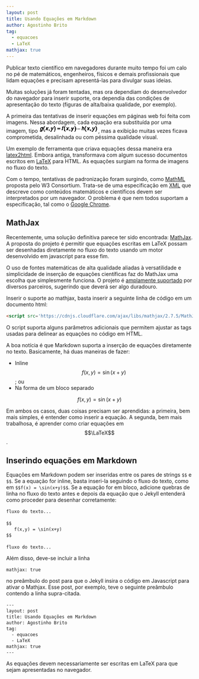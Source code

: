```yaml
---
layout: post
title: Usando Equações em Markdown
author: Agostinho Brito
tag:
  - equacoes
  - LaTeX
mathjax: true
---
```


Publicar texto científico em navegadores durante muito tempo foi um
calo no pé de matemáticos, engenheiros, físicos e demais profissionais
que lidam equações e precisam apresentá-las para divulgar suas ideias.

<!--more-->

Muitas soluções já foram tentadas, mas ora dependiam do desenvolvedor
do navegador para inserir suporte, ora dependia das condições de
apresentação do texto (figuras de alta/baixa qualidade, por exemplo).

A primeira das tentativas de inserir equações em páginas web foi feita
com imagens. Nessa abordagem, cada equação era substituída por uma
imagem, tipo <img style='vertical-align=middle; display: inline'
src="/images/equacoes-markdown/equacao.png">, mas a exibição muitas vezes
ficava comprometida, desalinhada ou com péssima qualidade visual.

Um exemplo de ferramenta que criava equações dessa maneira era
[latex2html](www.latex2html.org). Embora antiga, transformava com
algum sucesso documentos escritos em [LaTeX](www.latex-project.org)
para HTML. As equações surgiam na forma de imagens no fluxo do texto.

Com o tempo, tentativas de padronização foram surgindo, como
[MathML](https://www.w3.org/Math/) proposta pelo W3
Consortium. Trata-se de uma especificação em [XML](www.w3.org/XML) que
descreve como conteúdos matemáticos e científicos devem ser
interpretados por um navegador. O problema é que nem todos suportam a
especificação, tal como o [Google Chrome](www.google.com/chrome).

## MathJax

Recentemente, uma solução definitiva parece ter sido encontrada:
[MathJax](www.mathjax.org). A proposta do projeto é permitir que
equações escritas em LaTeX possam ser desenhadas diretamente no fluxo
do texto usando um motor desenvolvido em javascript para esse fim.

O uso de fontes matemáticas de alta qualidade aliadas à versatilidade
e simplicidade de inserção de equações científicas faz do MathJax uma
escolha que simplesmente funciona. O projeto é
[amplamente suportado](https://www.mathjax.org/#sponsors) por diversos
parceiros, sugerindo que deverá ser algo duradouro.

Inserir o suporte ao mathjax, basta inserir a seguinte linha de código
em um documento html:

```html
<script src='https://cdnjs.cloudflare.com/ajax/libs/mathjax/2.7.5/MathJax.js?config=TeX-MML-AM_CHTML' async></script>
```

O script suporta alguns parâmetros adicionais que permitem ajustar as
tags usadas para delinear as equações no código em HTML.

A boa notícia é que Markdown suporta a inserção de equações
diretamente no texto. Basicamente, há duas maneiras de fazer:

* Inline $$ f(x,y) = \sin(x+y)$$; ou
* Na forma de um bloco separado

$$
	f(x,y) = \sin(x+y)
$$

Em ambos os casos, duas coisas precisam ser aprendidas: a primeira,
bem mais simples, é entender como inserir a equação. A segunda, bem
mais trabalhosa, é aprender como criar equações em $$\LaTeX$$.

## Inserindo equações em Markdown

Equações em Markdown podem ser inseridas entre os pares de strings
```$$``` e ```$$```. Se a equação for inline, basta inseri-la seguindo
o fluxo do texto, como em ```$$f(x) = \sin(x+y)$$```. Se a equação for
em bloco, adicione quebras de linha no fluxo do texto antes e depois
da equação que o Jekyll entenderá como proceder para desenhar
corretamente:

```
fluxo do texto...

$$
   f(x,y) = \sin(x+y)
$$

fluxo do texto...
```

Além disso, deve-se incluir a linha

```
mathjax: true
```

no preâmbulo do post para que o Jekyll insira o código em Javascript
para ativar o Mathjax. Esse post, por exemplo, teve o seguinte
preâmbulo contendo a linha supra-citada.

```
---
layout: post
title: Usando Equações em Markdown
author: Agostinho Brito
tag:
  - equacoes
  - LaTeX
mathjax: true
---
```

As equações devem necessariamente ser escritas em LaTeX para que sejam
apresentadas no navegador.
